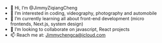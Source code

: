 - 👋 Hi, I’m @JimmyZiqiangCheng
- 👀 I’m interested in coding, videography, photography and automobile
- 🌱 I’m currently learning all about front-end development (micro frontends, Next.js, system design)
- 💞️ I’m looking to collaborate on javascript, React projects
- 📫 Reach me at: Jimmychengca@icloud.com

<!---
JimmyZiqiangCheng/JimmyZiqiangCheng is a ✨ special ✨ repository because its `README.md` (this file) appears on your GitHub profile.
You can click the Preview link to take a look at your changes.
--->
